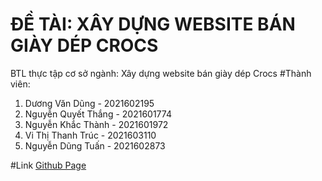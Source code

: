 # ĐỀ TÀI: XÂY DỰNG WEBSITE BÁN GIÀY DÉP CROCS

BTL thực tập cơ sở ngành: Xây dựng website bán giày dép Crocs
#Thành viên:

1. Dương Văn Dũng - 2021602195
2. Nguyễn Quyết Thắng - 2021601774
3. Nguyễn Khắc Thành - 2021601972
4. Vi Thị Thanh Trúc - 2021603110
5. Nguyễn Dũng Tuấn - 2021602873

#Link
[Github Page](https://nguyentuan67.github.io/BTL_Web_Crocs/)
